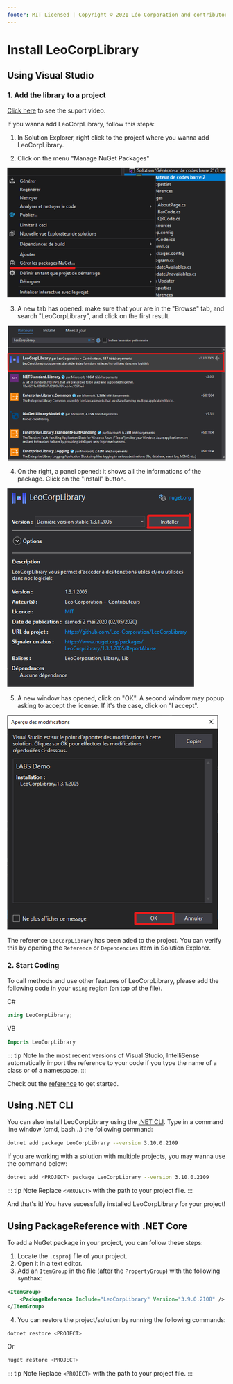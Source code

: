 ```yaml
---
footer: MIT Licensed | Copyright © 2021 Léo Corporation and contributors
---
```

# Install LeoCorpLibrary
## Using Visual Studio
### 1. Add the library to a project
[Click here](https://www.youtube.com/watch?v=Xdxqnl2g5qE) to see the suport video.

If you wanna add LeoCorpLibrary, follow this steps:

1. In Solution Explorer, right click to the project where you wanna add LeoCorpLibrary.

2. Click on the menu "Manage NuGet Packages"

![Package Nuget](https://raw.githubusercontent.com/Leo-Corporation/LeoCorp-Docs/master/Documentation/Images/LeoCorpLibrary/Annotation%202020-05-08%20135109.png)


3. A new tab has opened: make sure that your are in the "Browse" tab, and search "LeoCorpLibrary", and click on the first result

![Rechercher le package NuGet](https://raw.githubusercontent.com/Leo-Corporation/LeoCorp-Docs/master/Documentation/Images/LeoCorpLibrary/Annotation%202020-05-08%20135455.png)

4. On the right, a panel opened: it shows all the informations of the package. Click on the "Install" button.

![Installer](https://raw.githubusercontent.com/Leo-Corporation/LeoCorp-Docs/master/Documentation/Images/LeoCorpLibrary/Annotation%202020-05-08%20135606.png)

5. A new window has opened, click on "OK". A second window may popup asking to accept the license. If it's the case, click on "I accept".

![OK](https://raw.githubusercontent.com/Leo-Corporation/LeoCorp-Docs/master/Documentation/Images/LeoCorpLibrary/Annotation%202020-05-08%20135839.png)

The reference ``LeoCorpLibrary`` has been aded to the project. You can verify this by opening the `Reference` or `Dependencies` item in Solution Explorer.

### 2. Start Coding
To call methods and use other features of LeoCorpLibrary, please add the following code in your `using` region (on top of the file).

C#
~~~ cs
using LeoCorpLibrary;
~~~
VB
~~~ vb
Imports LeoCorpLibrary
~~~

::: tip Note
In the most recent versions of Visual Studio, IntelliSense automatically import the reference to your code if you type the name of a class or of a namespace.
:::

Check out the [reference](/reference) to get started.
## Using .NET CLI
You can also install LeoCorpLibrary using the [.NET CLI](https://docs.microsoft.com/en-us/dotnet/core/tools/).
Type in a command line window (cmd, bash...) the following command:
~~~ sh
dotnet add package LeoCorpLibrary --version 3.10.0.2109
~~~

If you are working with a solution with multiple projects, you may wanna use the command below:
~~~ sh
dotnet add <PROJECT> package LeoCorpLibrary --version 3.10.0.2109
~~~

::: tip Note
Replace `<PROJECT>` with the path to your project file.
:::

And that's it! You have sucessfully installed LeoCorpLibrary for your project!

## Using PackageReference with .NET Core
To add a NuGet package in your project, you can follow these steps:
1. Locate the `.csproj` file of your project.
2. Open it in a text editor.
3. Add an `ItemGroup` in the file (after the `PropertyGroup`) with the following synthax:
~~~ xml
<ItemGroup>
    <PackageReference Include="LeoCorpLibrary" Version="3.9.0.2108" />
</ItemGroup>
~~~
4. You can restore the project/solution by running the following commands:
~~~ sh
dotnet restore <PROJECT>
~~~
Or
~~~ sh
nuget restore <PROJECT>
~~~

::: tip Note
Replace `<PROJECT>` with the path to your project file.
:::